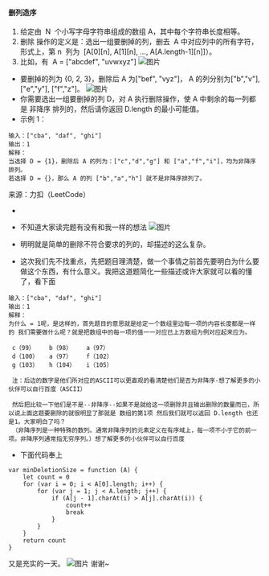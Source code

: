 #### 删列造序

1. 给定由  N  个小写字母字符串组成的数组 A，其中每个字符串长度相等。
2. 删除 操作的定义是：选出一组要删掉的列，删去  A 中对应列中的所有字符，形式上，第 n  列为  [A[0][n], A[1][n], ..., A[A.length-1][n]]）。
3. 比如，有  A = ["abcdef", "uvwxyz"]
   ![图片](https://github.com/w-joker/leetcode-javascript/blob/master/image/944_1.png)

- 要删掉的列为 {0, 2, 3}，删除后 A 为["bef", "vyz"]， A 的列分别为["b","v"], ["e","y"], ["f","z"]。
  ![图片](https://github.com/w-joker/leetcode-javascript/blob/master/image/944_2.png)
- 你需要选出一组要删掉的列 D，对 A 执行删除操作，使 A 中剩余的每一列都是 非降序 排列的，然后请你返回 D.length 的最小可能值。
- 示例 1：

```
输入：["cba", "daf", "ghi"]
输出：1
解释：
当选择 D = {1}，删除后 A 的列为：["c","d","g"] 和 ["a","f","i"]，均为非降序排列。
若选择 D = {}，那么 A 的列 ["b","a","h"] 就不是非降序排列了。
```

来源：力扣（LeetCode）

-

- 不知道大家读完题有没有和我一样的想法
  ![图片](https://github.com/w-joker/leetcode-javascript/blob/master/image/da.jpg)
- 明明就是简单的删除不符合要求的列的，却描述的这么复杂。

- 这次我们先不找重点，先把题目理清楚，做一个事情之前首先要明白为什么要做这个东西，有什么意义。我把这道题简化一些描述或许大家就可以看的懂了，看下面

```
输入：["cba", "daf", "ghi"]
输出：1
解释：
为什么 = 1呢，是这样的，首先题目的意思就是给定一个数组里边每一项的内容长度都是一样的 我们需要做什么呢？就是把数组中的每一项的值一一对应已上方数组为例对应起来应为。

 c（99）    b（98）    a（97）
 d（100）   a（97）    f（102）
 g（103）   h（104）   i（105）

 注：后边的数字是他们所对应的ASCII可以更直观的看清楚他们是否为非降序-想了解更多的小伙伴可以自行百度（ASCII）

 然后把比较一下他们是不是--非降序--如果不是就给这一项删除并且输出删除的数量而已，所以说上面这题要删除的就很明显了那就是 数组的第1项 然后我们就可以返回 D.length 也还是1。大家明白了吗？
 （非降序列是一种特殊的数列。通常非降序列的元素定义在有序域上，每一项不小于它的前一项。非降序列通常指无穷序列。）想了解更多的小伙伴可以自行百度
```

- 下面代码奉上

```
var minDeletionSize = function (A) {
    let count = 0
    for (var i = 0; i < A[0].length; i++) {
        for (var j = 1; j < A.length; j++) {
            if (A[j - 1].charAt(i) > A[j].charAt(i)) {
                count++
                break
            }
        }
    }
    return count
}
```

又是充实的一天。
![图片](https://github.com/w-joker/leetcode-javascript/blob/master/image/shoumo.jpg)
谢谢~
